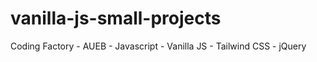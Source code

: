 # vanilla-js-small-projects
Coding Factory - AUEB - Javascript - Vanilla JS - Tailwind CSS - jQuery
